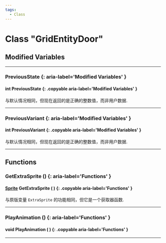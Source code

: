 ```yaml
---
tags:
  - Class
---
```

# Class "GridEntityDoor"

## Modified Variables

___
### PreviousState {: aria-label='Modified Variables' }
#### int PreviousState  {: .copyable aria-label='Modified Variables' }
与默认情况相同，但现在返回的是正确的整数值，而非用户数据.

___
### PreviousVariant {: aria-label='Modified Variables' }
#### int PreviousVariant  {: .copyable aria-label='Modified Variables' }
与默认情况相同，但现在返回的是正确的整数值，而非用户数据.

___

## Functions

### GetExtraSprite () {: aria-label='Functions' }
#### [Sprite](Sprite.md) GetExtraSprite ( ) {: .copyable aria-label='Functions' }
与原版变量 `ExtraSprite` 的功能相同，但它是一个获取器函数.

___
### PlayAnimation () {: aria-label='Functions' }
#### void PlayAnimation ( ) {: .copyable aria-label='Functions' }

___